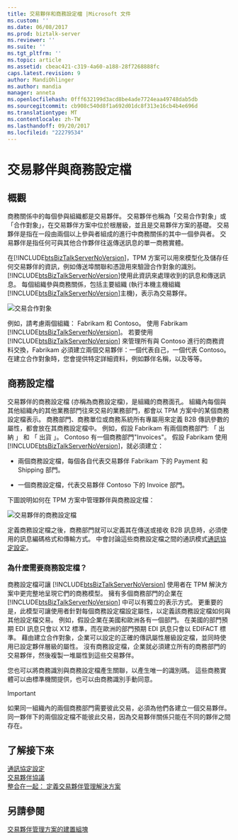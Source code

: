 ```yaml
---
title: 交易夥伴和商務設定檔 |Microsoft 文件
ms.custom: ''
ms.date: 06/08/2017
ms.prod: biztalk-server
ms.reviewer: ''
ms.suite: ''
ms.tgt_pltfrm: ''
ms.topic: article
ms.assetid: cbeac421-c319-4a60-a188-28f7268888fc
caps.latest.revision: 9
author: MandiOhlinger
ms.author: mandia
manager: anneta
ms.openlocfilehash: 0fff632199d3acd8be4ade7724eaa49748dab5db
ms.sourcegitcommit: cb908c540d8f1a692d01dc8f313e16cb4b4e696d
ms.translationtype: MT
ms.contentlocale: zh-TW
ms.lasthandoff: 09/20/2017
ms.locfileid: "22279534"
---
```

# <a name="trading-partners-and-business-profiles"></a>交易夥伴與商務設定檔

## <a name="overview"></a>概觀
商務關係中的每個參與組織都是交易夥伴。 交易夥伴也稱為「交易合作對象」或「合作對象」，在交易夥伴方案中位於根層級，並且是交易夥伴方案的基礎。 交易夥伴是指在一段由兩個以上參與者組成的進行中商務關係的其中一個參與者。 交易夥伴是指任何可與其他合作夥伴往返傳送訊息的單一商務實體。  
  
 在[!INCLUDE[btsBizTalkServerNoVersion](../includes/btsbiztalkservernoversion-md.md)]，TPM 方案可以用來模型化及儲存任何交易夥伴的資訊，例如傳送埠關聯和憑證用來驗證合作對象的識別。 [!INCLUDE[btsBizTalkServerNoVersion](../includes/btsbiztalkservernoversion-md.md)]使用此資訊來處理收到的訊息和傳送訊息。 每個組織參與商務關係，包括主要組織 (執行本機主機組織[!INCLUDE[btsBizTalkServerNoVersion](../includes/btsbiztalkservernoversion-md.md)]主機)，表示為交易夥伴。
  
 ![交易合作對象](../core/media/tradingparties.gif "TradingParties")  
  
 例如，請考慮兩個組織： Fabrikam 和 Contoso。 使用 Fabrikam [!INCLUDE[btsBizTalkServerNoVersion](../includes/btsbiztalkservernoversion-md.md)]。 若要使用 [!INCLUDE[btsBizTalkServerNoVersion](../includes/btsbiztalkservernoversion-md.md)] 來管理所有與 Contoso 進行的商務資料交換，Fabrikam 必須建立兩個交易夥伴：一個代表自己，一個代表 Contoso。 在建立合作對象時，您會提供特定詳細資料，例如夥伴名稱，以及等等。  
 
## <a name="business-profiles"></a>商務設定檔

交易夥伴的商務設定檔 (亦稱為商務設定檔)，是組織的商務面孔。 組織內每個與其他組織內的其他業務部門往來交易的業務部門，都會以 TPM 方案中的某個商務設定檔表示。 商務部門、商務單位或商務系統所有專屬用來定義 B2B 傳訊參數的屬性，都會放在其商務設定檔中。 例如，假設 Fabrikam 有兩個商務部門: 「 出納 」 和 「 出貨 」。 Contoso 有一個商務部門"Invoices"。 假設 Fabrikam 使用[!INCLUDE[btsBizTalkServerNoVersion](../includes/btsbiztalkservernoversion-md.md)]，就必須建立：  
  
-   兩個商務設定檔，每個各自代表交易夥伴 Fabrikam 下的 Payment 和 Shipping 部門。  
  
-   一個商務設定檔，代表交易夥伴 Contoso 下的 Invoice 部門。  
  
 下圖說明如何在 TPM 方案中管理夥伴與商務設定檔：  
  
 ![交易夥伴的商務設定檔](../core/media/businessprofile.gif "BusinessProfile")  
  
 定義商務設定檔之後，商務部門就可以定義其在傳送或接收 B2B 訊息時，必須使用的訊息編碼格式和傳輸方式。 中會討論這些商務設定檔之間的通訊模式[通訊協定設定](../core/protocol-settings.md)。  
  
### <a name="why-do-i-need-business-profiles"></a>為什麼需要商務設定檔？  
 商務設定檔可讓 [!INCLUDE[btsBizTalkServerNoVersion](../includes/btsbiztalkservernoversion-md.md)] 使用者在 TPM 解決方案中更完整地呈現它們的商務模型。 擁有多個商務部門的企業在 [!INCLUDE[btsBizTalkServerNoVersion](../includes/btsbiztalkservernoversion-md.md)] 中可以有獨立的表示方式。 更重要的是，此模型可讓使用者針對每個商務設定檔設定屬性，以定義該商務設定檔如何與其他設定檔交易。 例如，假設企業在美國和歐洲各有一個部門。 在美國的部門預期 EDI 訊息只會以 X12 標準，而在歐洲的部門預期 EDI 訊息只會以 EDIFACT 標準。 藉由建立合作對象，企業可以設定的正確的傳訊屬性層級設定檔，並同時使用已設定夥伴層級的屬性。 沒有商務設定檔，企業就必須建立所有的商務部門的交易夥伴，然後複製一堆屬性到這些交易夥伴。  
  
 您也可以將商務識別與商務設定檔產生關聯，以產生唯一的識別碼。 這些商務實體可以由標準機關提供，也可以由商務識別手動同意。  
  
> [!IMPORTANT]
>  如果同一組織內的兩個商務部門需要彼此交易，必須為他們各建立一個交易夥伴。 同一夥伴下的兩個設定檔不能彼此交易，因為交易夥伴關係只能在不同的夥伴之間存在。  
  
## <a name="learn-next"></a>了解接下來

[通訊協定設定](../core/protocol-settings.md)  
[交易夥伴協議](../core/trading-partner-agreement.md)  
[整合在一起： 定義交易夥伴管理解決方案](../core/putting-it-all-together-defining-a-trading-partner-management-solution.md)
 
## <a name="see-also"></a>另請參閱  
 [交易夥伴管理方案的建置組塊](../core/building-blocks-of-a-trading-partner-management-solution.md)